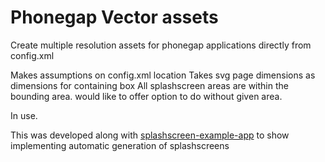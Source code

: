 Phonegap Vector assets
======================

Create multiple resolution assets for phonegap applications directly from config.xml

Makes assumptions on config.xml location
Takes svg page dimensions as dimensions for containing box
All splashscreen areas are within the bounding area. would like to offer option to do without given area.

In use.

This was developed along with [splashscreen-example-app](https://github.com/CrowdHailer/splashscreen-example-app) to show implementing automatic generation of splashscreens